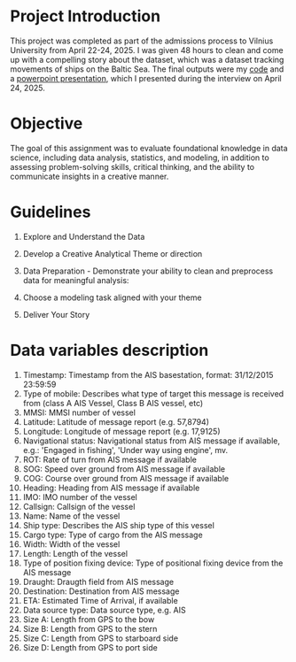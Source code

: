 # Project Introduction
This project was completed as part of the admissions process to Vilnius University from April 22-24, 2025. I was given 48 hours to clean and come up with a compelling story about the dataset, which was a dataset tracking movements of ships on the Baltic Sea. The final outputs were my [code](https://github.com/ijuzu/Marine-Ship-Data-Analysis/blob/main/Marine%20Ship%20Data%20-%20Python%20Code.pdf) and a [powerpoint presentation](https://github.com/ijuzu/Marine-Ship-Data-Analysis/blob/main/Marine%20Ship%20Data%20Analysis%20-%20Presentation.pptx), which I presented during the interview on April 24, 2025.

# Objective
The goal of this assignment was to evaluate foundational knowledge in data science, including data analysis, statistics, and modeling, in addition to assessing problem-solving skills, critical thinking, and the ability to communicate insights in a creative manner. 

# Guidelines
1. Explore and Understand the Data 

2. Develop a Creative Analytical Theme or direction

3. Data Preparation - Demonstrate your ability to clean and preprocess data for meaningful analysis:

4. Choose a modeling task aligned with your theme 

5. Deliver Your Story 

# Data variables description
1. Timestamp: Timestamp from the AIS basestation, format: 31/12/2015 23:59:59
2. Type of mobile: Describes what type of target this message is received from (class A AIS Vessel, Class B AIS vessel, etc)
3. MMSI: MMSI number of vessel
4. Latitude: Latitude of message report (e.g. 57,8794)
5. Longitude: Longitude of message report (e.g. 17,9125)
6. Navigational status: Navigational status from AIS message if available, e.g.: 'Engaged in fishing', 'Under way using engine', mv.
7. ROT: Rate of turn from AIS message if available
8. SOG: Speed over ground from AIS message if available
9. COG: Course over ground from AIS message if available
10. Heading: Heading from AIS message if available
11. IMO: IMO number of the vessel
12. Callsign: Callsign of the vessel
13. Name: Name of the vessel
14. Ship type: Describes the AIS ship type of this vessel
15. Cargo type: Type of cargo from the AIS message
16. Width: Width of the vessel
17. Length: Length of the vessel
18. Type of position fixing device: Type of positional fixing device from the AIS message
19. Draught: Draugth field from AIS message
20. Destination: Destination from AIS message
21. ETA: Estimated Time of Arrival, if available
22. Data source type: Data source type, e.g. AIS
23. Size A: Length from GPS to the bow
24. Size B: Length from GPS to the stern
25. Size C: Length from GPS to starboard side
26. Size D: Length from GPS to port side

